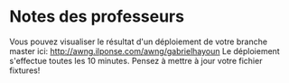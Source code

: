 # Notes des professeurs
Vous pouvez visualiser le résultat d'un déploiement de votre branche master ici: http://awng.ilponse.com/awng/gabrielhayoun
Le déploiement s'effectue toutes les 10 minutes.
Pensez à mettre à jour votre fichier fixtures!
